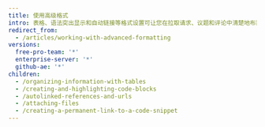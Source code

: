 ```yaml
---
title: 使用高级格式
intro: 表格、语法突出显示和自动链接等格式设置可让您在拉取请求、议题和评论中清楚地布置复杂的信息。
redirect_from:
  - /articles/working-with-advanced-formatting
versions:
  free-pro-team: '*'
  enterprise-server: '*'
  github-ae: '*'
children:
  - /organizing-information-with-tables
  - /creating-and-highlighting-code-blocks
  - /autolinked-references-and-urls
  - /attaching-files
  - /creating-a-permanent-link-to-a-code-snippet
---
```


